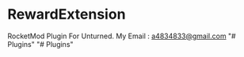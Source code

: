 # RewardExtension
RocketMod Plugin For Unturned. 
My Email : a4834833@gmail.com
"# Plugins" 
"# Plugins" 
